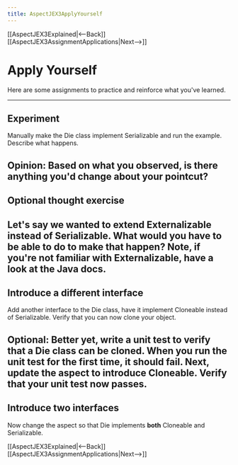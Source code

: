 ```yaml
---
title: AspectJEX3ApplyYourself
---
```

[[AspectJEX3Explained|<--Back]] [[AspectJEX3AssignmentApplications|Next-->]]

# Apply Yourself
Here are some assignments to practice and reinforce what you've learned.

----
## Experiment
Manually make the Die class implement Serializable and run the example. Describe what happens.

**Opinion:** Based on what you observed, is there anything you'd change about your pointcut?
----
## Optional thought exercise
Let's say we wanted to extend Externalizable instead of Serializable. What would you have to be able to do to make that happen? Note, if you're not familiar with Externalizable, have a look at the Java docs.
----
## Introduce a different interface
Add another interface to the Die class, have it implement Cloneable instead of Serializable. Verify that you can now clone your object.

**Optional:** Better yet, write a unit test to verify that a Die class can be cloned. When you run the unit test for the first time, it should fail. Next, update the aspect to introduce Cloneable. Verify that your unit test now passes.
----
## Introduce two interfaces
Now change the aspect so that Die implements **both** Cloneable and Serializable.

[[AspectJEX3Explained|<--Back]] [[AspectJEX3AssignmentApplications|Next-->]]